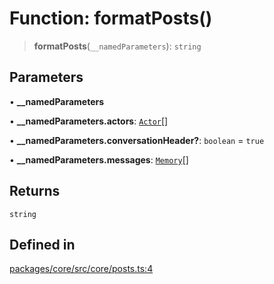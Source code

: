 # Function: formatPosts()

> **formatPosts**(`__namedParameters`): `string`

## Parameters

• **\_\_namedParameters**

• **\_\_namedParameters.actors**: [`Actor`](../interfaces/Actor.md)[]

• **\_\_namedParameters.conversationHeader?**: `boolean` = `true`

• **\_\_namedParameters.messages**: [`Memory`](../interfaces/Memory.md)[]

## Returns

`string`

## Defined in

[packages/core/src/core/posts.ts:4](https://github.com/ai16z/eliza/blob/d30d0a6e4929f1f9ad2fee78a425cc005922c069/packages/core/src/core/posts.ts#L4)
